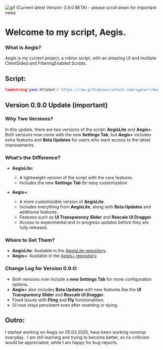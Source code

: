 ![gif](https://github.com/sypcerr/Aegis/blob/main/Pictures/standard%20(2).gif)
(Current latest Version: 0.9.0 BETA) - please scroll down for important news
# Welcome to my script, Aegis.

### What is Aegis?
Aegis is my current project, a roblox script, with an amazing UI and multiple ClientSided and FilteringEnabled Scripts. 

## Script:
```lua
loadstring(game:HttpGet(('https://raw.githubusercontent.com/sypcerr/Aegis/refs/heads/main/script'),true))()
```
## Version 0.9.0 Update (important)

### Why Two Versions?

In this update, there are two versions of the script: **AegisLite** and **Aegis+**. Both versions now come with the new **Settings Tab**, but **Aegis+** includes extra features and **Beta Updates** for users who want access to the latest improvements.

### What’s the Difference?

- **AegisLite:**
  - A lightweight version of the script with the core features.
  - Includes the new **Settings Tab** for easy customization.

- **Aegis+:**
  - A more customizable version of **AegisLite**.
  - Includes everything from **AegisLite**, along with **Beta Updates** and additional features.
  - Features such as **UI Transparency Slider** and **Rescale UI Dragger**.
  - Access to experimental and in-progress updates before they are fully released.

### Where to Get Them?

- **AegisLite**: Available in the [AegisLite repository](link-to-aegislite-repo).
- **Aegis+**: Available in the [Aegis+ repository](link-to-aegisplus-repo).

### Change Log for Version 0.9.0:
- Both versions now include a **new Settings Tab** for more configuration options.
- **Aegis+** also includes **Beta Updates** with new features like the **UI Transparency Slider** and **Rescale UI Dragger**.
- Fixed issues with **Fling** and **Fly** functionalities.
- UI now stays persistent even after resetting or dying.

## Outro:
I started working on Aegis on 05.03.2025, have been working nonstop everyday . I am still learning and trying to become better, so no criticism would be appreciated, while I am happy for bug-reports. 

